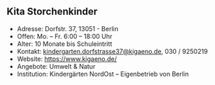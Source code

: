 ## Kita Storchenkinder

- Adresse:      Dorfstr. 37, 13051 - Berlin
- Offen:        Mo. – Fr. 6:00 – 18:00 Uhr
- Alter:        10 Monate bis Schuleintritt
- Kontakt:      kindergarten.dorfstrasse37@kigaeno.de, 030 / 9250219
- Website:      https://www.kigaeno.de/
- Angebote:     Umwelt & Natur
- Institution:  Kindergärten NordOst – Eigenbetrieb von Berlin
